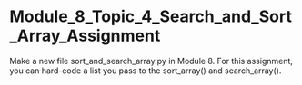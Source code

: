 # Module_8_Topic_4_Search_and_Sort_Array_Assignment
Make a new file sort_and_search_array.py in Module 8. For this assignment, you can hard-code a list you pass to the sort_array() and search_array().
